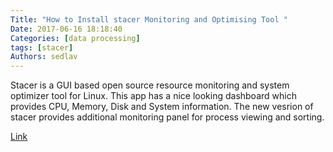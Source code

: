 ```yaml
---
Title: "How to Install stacer Monitoring and Optimising Tool "
Date: 2017-06-16 18:18:40
Categories: [data processing]
tags: [stacer]
Authors: sedlav
---
```


Stacer is a GUI based open source resource monitoring and system optimizer tool for Linux. This app has a nice looking dashboard which provides CPU, Memory, Disk and System information. The new vesrion of stacer provides additional monitoring panel for process viewing and sorting.

[Link](https://linoxide.com/linux-how-to/install-stacer-monitoring-optimising-tool-linux/)
